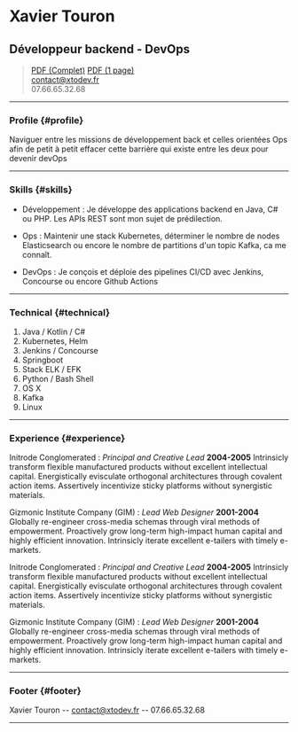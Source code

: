 # Xavier Touron
## Développeur backend - DevOps

> [PDF (Complet)](https://github.com/xtodev/cv/releases/latest/download/CV_Touron_Xavier_Full.pdf) [PDF (1 page)](https://github.com/xtodev/cv/releases/latest/download/CV_Touron_Xavier.pdf)<br>
> [contact@xtodev.fr](mailto:contact@xtodev.fr)   
> 07.66.65.32.68

------

### Profile {#profile}

Naviguer entre les missions de développement back et celles orientées Ops afin de petit à petit effacer cette barrière qui existe entre les deux pour devenir devOps

------

### Skills {#skills}

* Développement
  : Je développe des applications backend en Java, C# ou PHP. Les APIs REST sont mon sujet de prédilection.

* Ops
  : Maintenir une stack Kubernetes, déterminer le nombre de nodes Elasticsearch ou encore le nombre de partitions d'un topic Kafka, ca me connaît.

* DevOps
  : Je conçois et déploie des pipelines CI/CD avec Jenkins, Concourse ou encore Github Actions

-------

### Technical {#technical}

1. Java / Kotlin / C#
1. Kubernetes, Helm
1. Jenkins / Concourse
1. Springboot
1. Stack ELK / EFK
1. Python / Bash Shell
1. OS X
1. Kafka
1. Linux

------

### Experience {#experience}

Initrode Conglomerated
: *Principal and Creative Lead*
  __2004-2005__
  Intrinsicly transform flexible manufactured products without excellent intellectual capital. Energistically evisculate orthogonal architectures through covalent action items. Assertively incentivize sticky platforms without synergistic materials.

Gizmonic Institute Company (GIM)
: *Lead Web Designer*
  __2001-2004__
  Globally re-engineer cross-media schemas through viral methods of empowerment. Proactively grow long-term high-impact human capital and highly efficient innovation. Intrinsicly iterate excellent e-tailers with timely e-markets.


Initrode Conglomerated
: *Principal and Creative Lead*
  __2004-2005__
  Intrinsicly transform flexible manufactured products without excellent intellectual capital. Energistically evisculate orthogonal architectures through covalent action items. Assertively incentivize sticky platforms without synergistic materials.

Gizmonic Institute Company (GIM)
: *Lead Web Designer*
  __2001-2004__
  Globally re-engineer cross-media schemas through viral methods of empowerment. Proactively grow long-term high-impact human capital and highly efficient innovation. Intrinsicly iterate excellent e-tailers with timely e-markets.


------

### Footer {#footer}

Xavier Touron -- [contact@xtodev.fr](mailto:contact@xtodev.fr) -- 07.66.65.32.68

------
